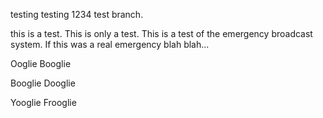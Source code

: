testing testing 1234 test branch.

this is a test. This is only a test. This is a test of the emergency broadcast system. If this was a real emergency blah blah...

Ooglie Booglie

Booglie Dooglie

Yooglie Frooglie
